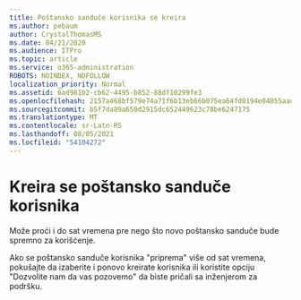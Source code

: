 ```yaml
---
title: Poštansko sanduče korisnika se kreira
ms.author: pebaum
author: CrystalThomasMS
ms.date: 04/21/2020
ms.audience: ITPro
ms.topic: article
ms.service: o365-administration
ROBOTS: NOINDEX, NOFOLLOW
localization_priority: Normal
ms.assetid: 6ad981b2-cb62-4495-b852-88df10299fe3
ms.openlocfilehash: 2157a468bf579e74a71f6b13eb66b075ea64fd0194e04055aadbea365eb2525b
ms.sourcegitcommit: b5f7da89a650d2915dc652449623c78be6247175
ms.translationtype: MT
ms.contentlocale: sr-Latn-RS
ms.lasthandoff: 08/05/2021
ms.locfileid: "54104272"
---
```

# <a name="your-users-mailbox-is-being-created"></a>Kreira se poštansko sanduče korisnika

Može proći i do sat vremena pre nego što novo poštansko sanduče bude spremno za korišćenje.
  
Ako se poštansko sanduče korisnika "priprema" više od sat vremena, pokušajte da izaberite i ponovo kreirate korisnika ili koristite opciju "Dozvolite nam da vas pozovemo" da biste pričali sa inženjerom za podršku.
  

